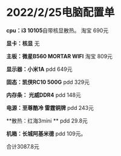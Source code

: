 # 2022/2/25电脑配置单

**cpu：i3 10105**自带核显散热。    淘宝   690元

**显卡：核显**          无

**主板：微星B560 MORTAR WIFI**     淘宝  809元

**显示器：小米1A**         pdd   649元

**固态：凯侠RC10    500G**      pdd   329元

**内存条： 光威DDR4**      pdd  148元

**电源：至尊酷冷 雷霆铜牌**     pdd 243元

**散热：红海3mini **       pdd  29.8元

**机箱：长城阿基米德**        pdd 109元。



合计3087.8元